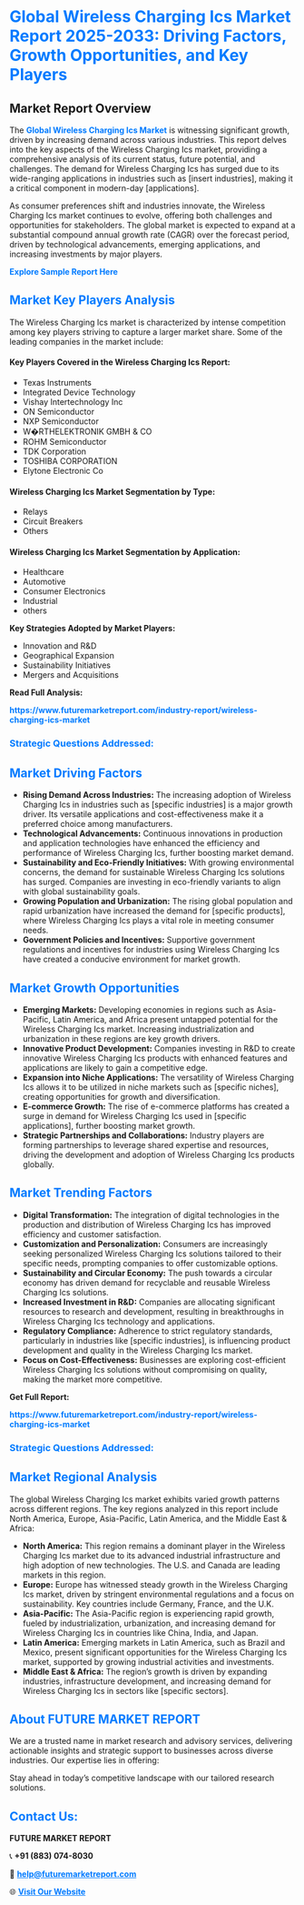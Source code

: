<h1 style="color: #007BFF;">Global Wireless Charging Ics Market Report 2025-2033: Driving Factors, Growth Opportunities, and Key Players</h1>

<section id="overview">
<h2>Market Report Overview</h2>
<p>The <a href="https://www.futuremarketreport.com/industry-report/wireless-charging-ics-market" style="color: #007BFF; text-decoration: none;"><strong>Global Wireless Charging Ics Market</strong></a> is witnessing significant growth, driven by increasing demand across various industries. This report delves into the key aspects of the Wireless Charging Ics market, providing a comprehensive analysis of its current status, future potential, and challenges. The demand for Wireless Charging Ics has surged due to its wide-ranging applications in industries such as [insert industries], making it a critical component in modern-day [applications].</p>
<p>As consumer preferences shift and industries innovate, the Wireless Charging Ics market continues to evolve, offering both challenges and opportunities for stakeholders. The global market is expected to expand at a substantial compound annual growth rate (CAGR) over the forecast period, driven by technological advancements, emerging applications, and increasing investments by major players.</p>
</section>

<section id="overview">
<p><a href="https://www.futuremarketreport.com/request-sample/reportId=101861" style="color: #007BFF; text-decoration: none;"><strong>Explore Sample Report Here</strong></a></p>
</section>

<section id="key-players">
<h2 style="color: #007BFF;">Market Key Players Analysis</h2>
<p>The Wireless Charging Ics market is characterized by intense competition among key players striving to capture a larger market share. Some of the leading companies in the market include:</p>
<h4>Key Players Covered in the Wireless Charging Ics Report:</h4>
<ul><li>Texas Instruments</li><li>Integrated Device Technology</li><li>Vishay Intertechnology Inc</li><li>ON Semiconductor</li><li>NXP Semiconductor</li><li>W�RTHELEKTRONIK GMBH &amp; CO</li><li>ROHM Semiconductor</li><li>TDK Corporation</li><li>TOSHIBA CORPORATION</li><li>Elytone Electronic Co</li></ul>
<h4>Wireless Charging Ics Market Segmentation by Type:</h4>
<ul><li>Relays</li><li>Circuit Breakers</li><li>Others</li></ul>

<h4>Wireless Charging Ics Market Segmentation by Application:</h4>
<ul><li>Healthcare</li><li>Automotive</li><li>Consumer Electronics</li><li>Industrial</li><li>others</li></ul>
<p><strong>Key Strategies Adopted by Market Players:</strong></p>
<ul>
<li>Innovation and R&D</li>
<li>Geographical Expansion</li>
<li>Sustainability Initiatives</li>
<li>Mergers and Acquisitions</li>
</ul>
</section>

<section>
<p><strong>Read Full Analysis: </strong></p><a href="https://www.futuremarketreport.com/industry-report/wireless-charging-ics-market" style="color: #007BFF; text-decoration: none;"><strong>https://www.futuremarketreport.com/industry-report/wireless-charging-ics-market</strong></a>
<h3 style="color: #007BFF;">Strategic Questions Addressed:</h3>
</section>

<section id="driving-factors">
<h2 style="color: #007BFF;">Market Driving Factors</h2>
<ul>
<li><strong>Rising Demand Across Industries:</strong> The increasing adoption of Wireless Charging Ics in industries such as [specific industries] is a major growth driver. Its versatile applications and cost-effectiveness make it a preferred choice among manufacturers.</li>
<li><strong>Technological Advancements:</strong> Continuous innovations in production and application technologies have enhanced the efficiency and performance of Wireless Charging Ics, further boosting market demand.</li>
<li><strong>Sustainability and Eco-Friendly Initiatives:</strong> With growing environmental concerns, the demand for sustainable Wireless Charging Ics solutions has surged. Companies are investing in eco-friendly variants to align with global sustainability goals.</li>
<li><strong>Growing Population and Urbanization:</strong> The rising global population and rapid urbanization have increased the demand for [specific products], where Wireless Charging Ics plays a vital role in meeting consumer needs.</li>
<li><strong>Government Policies and Incentives:</strong> Supportive government regulations and incentives for industries using Wireless Charging Ics have created a conducive environment for market growth.</li>
</ul>
</section>

<section id="growth-opportunities">
<h2 style="color: #007BFF;">Market Growth Opportunities</h2>
<ul>
<li><strong>Emerging Markets:</strong> Developing economies in regions such as Asia-Pacific, Latin America, and Africa present untapped potential for the Wireless Charging Ics market. Increasing industrialization and urbanization in these regions are key growth drivers.</li>
<li><strong>Innovative Product Development:</strong> Companies investing in R&D to create innovative Wireless Charging Ics products with enhanced features and applications are likely to gain a competitive edge.</li>
<li><strong>Expansion into Niche Applications:</strong> The versatility of Wireless Charging Ics allows it to be utilized in niche markets such as [specific niches], creating opportunities for growth and diversification.</li>
<li><strong>E-commerce Growth:</strong> The rise of e-commerce platforms has created a surge in demand for Wireless Charging Ics used in [specific applications], further boosting market growth.</li>
<li><strong>Strategic Partnerships and Collaborations:</strong> Industry players are forming partnerships to leverage shared expertise and resources, driving the development and adoption of Wireless Charging Ics products globally.</li>
</ul>
</section>

<section id="trending-factors">
<h2 style="color: #007BFF;">Market Trending Factors</h2>
<ul>
<li><strong>Digital Transformation:</strong> The integration of digital technologies in the production and distribution of Wireless Charging Ics has improved efficiency and customer satisfaction.</li>
<li><strong>Customization and Personalization:</strong> Consumers are increasingly seeking personalized Wireless Charging Ics solutions tailored to their specific needs, prompting companies to offer customizable options.</li>
<li><strong>Sustainability and Circular Economy:</strong> The push towards a circular economy has driven demand for recyclable and reusable Wireless Charging Ics solutions.</li>
<li><strong>Increased Investment in R&D:</strong> Companies are allocating significant resources to research and development, resulting in breakthroughs in Wireless Charging Ics technology and applications.</li>
<li><strong>Regulatory Compliance:</strong> Adherence to strict regulatory standards, particularly in industries like [specific industries], is influencing product development and quality in the Wireless Charging Ics market.</li>
<li><strong>Focus on Cost-Effectiveness:</strong> Businesses are exploring cost-efficient Wireless Charging Ics solutions without compromising on quality, making the market more competitive.</li>
</ul>
</section>

<section>
<p><strong>Get Full Report: </strong></p><a href="https://www.futuremarketreport.com/industry-report/wireless-charging-ics-market" style="color: #007BFF; text-decoration: none;"><strong>https://www.futuremarketreport.com/industry-report/wireless-charging-ics-market</strong></a>
<h3 style="color: #007BFF;">Strategic Questions Addressed:</h3>
</section>


<section id="regional-analysis">
<h2 style="color: #007BFF;">Market Regional Analysis</h2>
<p>The global Wireless Charging Ics market exhibits varied growth patterns across different regions. The key regions analyzed in this report include North America, Europe, Asia-Pacific, Latin America, and the Middle East & Africa:</p>
<ul>
<li><strong>North America:</strong> This region remains a dominant player in the Wireless Charging Ics market due to its advanced industrial infrastructure and high adoption of new technologies. The U.S. and Canada are leading markets in this region.</li>
<li><strong>Europe:</strong> Europe has witnessed steady growth in the Wireless Charging Ics market, driven by stringent environmental regulations and a focus on sustainability. Key countries include Germany, France, and the U.K.</li>
<li><strong>Asia-Pacific:</strong> The Asia-Pacific region is experiencing rapid growth, fueled by industrialization, urbanization, and increasing demand for Wireless Charging Ics in countries like China, India, and Japan.</li>
<li><strong>Latin America:</strong> Emerging markets in Latin America, such as Brazil and Mexico, present significant opportunities for the Wireless Charging Ics market, supported by growing industrial activities and investments.</li>
<li><strong>Middle East & Africa:</strong> The region’s growth is driven by expanding industries, infrastructure development, and increasing demand for Wireless Charging Ics in sectors like [specific sectors].</li>
</ul>
</section>

<footer>
<h2 style="color: #007BFF;">About FUTURE MARKET REPORT</h2>
<p>We are a trusted name in market research and advisory services, delivering actionable insights and strategic support to businesses across diverse industries. Our expertise lies in offering:</p>

<p>Stay ahead in today’s competitive landscape with our tailored research solutions.</p>

<h2 style="color: #007BFF;">Contact Us:</h2>
<p><strong>FUTURE MARKET REPORT</strong></p>
<p>📞 <strong>+91 (883) 074-8030</strong></p>
<p>📧 <strong><a href="mailto:help@futuremarketreport.com" style="color: #007BFF;">help@futuremarketreport.com</a></strong></p>
<p>🌐 <strong><a href="https://www.futuremarketreport.com/" style="color: #007BFF;">Visit Our Website</a></strong></p>
</footer>